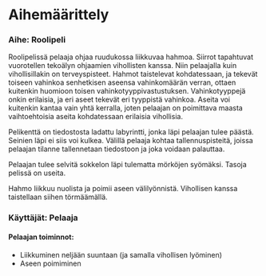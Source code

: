 # Aihemäärittely

### Aihe: Roolipeli
Roolipelissä pelaaja ohjaa ruudukossa liikkuvaa hahmoa. Siirrot tapahtuvat vuorotellen tekoälyn ohjaamien vihollisten kanssa.
Niin pelaajalla kuin vihollisillakin on terveyspisteet. Hahmot taistelevat kohdatessaan, ja tekevät toiseen vahinkoa senhetkisen
aseensa vahinkomäärän verran, ottaen kuitenkin huomioon toisen vahinkotyyppivastustuksen. Vahinkotyyppejä onkin erilaisia,
ja eri aseet tekevät eri tyyppistä vahinkoa. Aseita voi kuitenkin kantaa vain yhtä kerralla, joten pelaajan on poimittava maasta
vaihtoehtoisia aseita kohdatessaan erilaisia vihollisia.

Pelikenttä on tiedostosta ladattu labyrintti, jonka läpi pelaajan tulee päästä. Seinien läpi ei siis voi kulkea. Välillä pelaaja kohtaa tallennuspisteitä, joissa pelaajan tilanne tallennetaan tiedostoon ja joka voidaan palauttaa.

Pelaajan tulee selvitä sokkelon läpi tulematta mörköjen syömäksi. Tasoja pelissä on useita.

Hahmo liikkuu nuolista ja poimii aseen välilyönnistä. Vihollisen kanssa taistellaan siihen törmäämällä.

### Käyttäjät: Pelaaja

#### Pelaajan toiminnot:
* Liikkuminen neljään suuntaan (ja samalla vihollisen lyöminen)
* Aseen poimiminen
